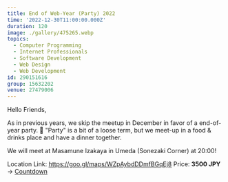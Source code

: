 ```yaml
---
title: End of Web-Year (Party) 2022
time: '2022-12-30T11:00:00.000Z'
duration: 120
image: ./gallery/475265.webp
topics:
  - Computer Programming
  - Internet Professionals
  - Software Development
  - Web Design
  - Web Development
id: 290151616
group: 15632202
venue: 27479006
---
```


Hello Friends,

As in previous years, we skip the meetup in December in favor of a end-of-year party. 🥳 "Party" is a bit of a loose term, but we meet-up in a food & drinks place and have a dinner together.

We will meet at Masamune Izakaya in Umeda (Sonezaki Corner) at 20:00!

Location Link: https://goo.gl/maps/WZpAybdDDmfBGqEj8
Price: **3500 JPY**
→ [Countdown](https://www.timeanddate.com/countdown/generic?iso=20221230T20&p0=671&font=cursive)
